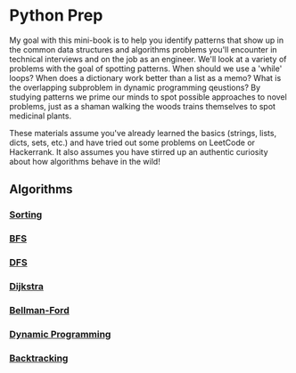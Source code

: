 # Python Prep

My goal with this mini-book is to help you identify patterns that show up in the common data structures and algorithms
problems you'll encounter in technical interviews and on the job as an engineer. We'll look at a variety of problems 
with the goal of spotting patterns. When should we use a 'while' loops? When does a dictionary work better than a list 
as a memo? What is the overlapping subproblem in dynamic programming qeustions? By studying patterns we prime our minds 
to spot possible approaches to novel problems, just as a shaman walking the woods trains themselves to spot medicinal plants.

These materials assume you've already learned the basics (strings, lists, dicts, sets, etc.) and have tried out some problems 
on LeetCode or Hackerrank. It also assumes you have stirred up an authentic curiosity about how algorithms behave in 
the wild!

## Algorithms

### [Sorting](https://github.com/SioKCronin/python_prep/tree/master/sorting)
### [BFS](https://github.com/SioKCronin/python_prep/tree/master/bfs)
### [DFS](https://github.com/SioKCronin/python_prep/tree/master/dfs)
### [Dijkstra](https://github.com/SioKCronin/python_prep/tree/master/dijkstra)
### [Bellman-Ford](https://github.com/SioKCronin/python_prep/tree/master/bellman_ford)
### [Dynamic Programming](https://github.com/SioKCronin/python_prep/tree/master/dynamic_programming)
### [Backtracking](https://github.com/SioKCronin/python_prep/tree/master/backtracking)
